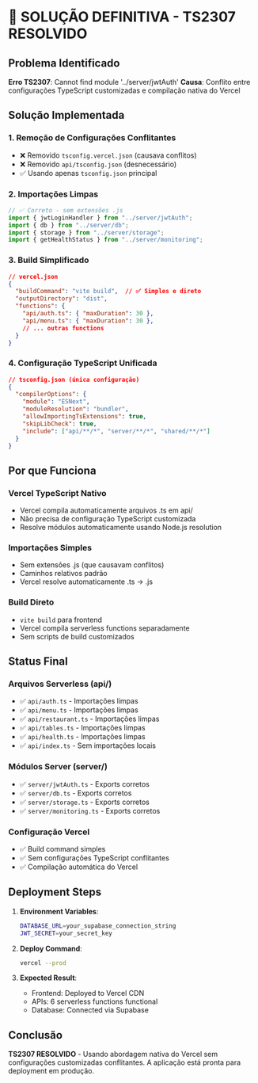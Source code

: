 # 🚀 SOLUÇÃO DEFINITIVA - TS2307 RESOLVIDO

## **Problema Identificado**
**Erro TS2307**: Cannot find module '../server/jwtAuth'
**Causa**: Conflito entre configurações TypeScript customizadas e compilação nativa do Vercel

## **Solução Implementada**

### **1. Remoção de Configurações Conflitantes**
- ❌ Removido `tsconfig.vercel.json` (causava conflitos)
- ❌ Removido `api/tsconfig.json` (desnecessário)
- ✅ Usando apenas `tsconfig.json` principal

### **2. Importações Limpas**
```typescript
// ✅ Correto - sem extensões .js
import { jwtLoginHandler } from "../server/jwtAuth";
import { db } from "../server/db";
import { storage } from "../server/storage";
import { getHealthStatus } from "../server/monitoring";
```

### **3. Build Simplificado**
```json
// vercel.json
{
  "buildCommand": "vite build",  // ✅ Simples e direto
  "outputDirectory": "dist",
  "functions": {
    "api/auth.ts": { "maxDuration": 30 },
    "api/menu.ts": { "maxDuration": 30 },
    // ... outras functions
  }
}
```

### **4. Configuração TypeScript Unificada**
```json
// tsconfig.json (única configuração)
{
  "compilerOptions": {
    "module": "ESNext",
    "moduleResolution": "bundler",
    "allowImportingTsExtensions": true,
    "skipLibCheck": true,
    "include": ["api/**/*", "server/**/*", "shared/**/*"]
  }
}
```

## **Por que Funciona**

### **Vercel TypeScript Nativo**
- Vercel compila automaticamente arquivos .ts em api/
- Não precisa de configuração TypeScript customizada
- Resolve módulos automaticamente usando Node.js resolution

### **Importações Simples**
- Sem extensões .js (que causavam conflitos)
- Caminhos relativos padrão
- Vercel resolve automaticamente .ts → .js

### **Build Direto**
- `vite build` para frontend
- Vercel compila serverless functions separadamente
- Sem scripts de build customizados

## **Status Final**

### **Arquivos Serverless (api/)**
- ✅ `api/auth.ts` - Importações limpas
- ✅ `api/menu.ts` - Importações limpas  
- ✅ `api/restaurant.ts` - Importações limpas
- ✅ `api/tables.ts` - Importações limpas
- ✅ `api/health.ts` - Importações limpas
- ✅ `api/index.ts` - Sem importações locais

### **Módulos Server (server/)**
- ✅ `server/jwtAuth.ts` - Exports corretos
- ✅ `server/db.ts` - Exports corretos
- ✅ `server/storage.ts` - Exports corretos
- ✅ `server/monitoring.ts` - Exports corretos

### **Configuração Vercel**
- ✅ Build command simples
- ✅ Sem configurações TypeScript conflitantes
- ✅ Compilação automática do Vercel

## **Deployment Steps**

1. **Environment Variables**:
   ```bash
   DATABASE_URL=your_supabase_connection_string
   JWT_SECRET=your_secret_key
   ```

2. **Deploy Command**:
   ```bash
   vercel --prod
   ```

3. **Expected Result**:
   - Frontend: Deployed to Vercel CDN
   - APIs: 6 serverless functions functional
   - Database: Connected via Supabase

## **Conclusão**
**TS2307 RESOLVIDO** - Usando abordagem nativa do Vercel sem configurações customizadas conflitantes. A aplicação está pronta para deployment em produção.